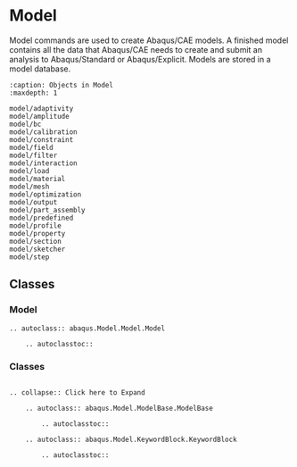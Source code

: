 # Model

Model commands are used to create Abaqus/CAE models. A finished model contains all the data that Abaqus/CAE needs to create and submit an analysis to Abaqus/Standard or Abaqus/Explicit. Models are stored in a model database.

```{toctree}
:caption: Objects in Model
:maxdepth: 1

model/adaptivity
model/amplitude
model/bc
model/calibration
model/constraint
model/field
model/filter
model/interaction
model/load
model/material
model/mesh
model/optimization
model/output
model/part_assembly
model/predefined
model/profile
model/property
model/section
model/sketcher
model/step
```

## Classes

### Model

```{eval-rst}
.. autoclass:: abaqus.Model.Model.Model

    .. autoclasstoc::
```

### Classes

```{eval-rst}

.. collapse:: Click here to Expand

    .. autoclass:: abaqus.Model.ModelBase.ModelBase

        .. autoclasstoc::

    .. autoclass:: abaqus.Model.KeywordBlock.KeywordBlock

        .. autoclasstoc::
```
